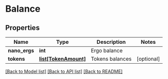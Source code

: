 # Balance

## Properties
Name | Type | Description | Notes
------------ | ------------- | ------------- | -------------
**nano_ergs** | **int** | Ergo balance | 
**tokens** | [**list[TokenAmount]**](TokenAmount.md) | Tokens balances | [optional] 

[[Back to Model list]](../README.md#documentation-for-models) [[Back to API list]](../README.md#documentation-for-api-endpoints) [[Back to README]](../README.md)

